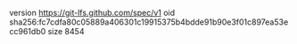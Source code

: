 version https://git-lfs.github.com/spec/v1
oid sha256:fc7cdfa80c05889a406301c19915375b4bdde91b90e3f01c897ea53ecc961db0
size 8454
